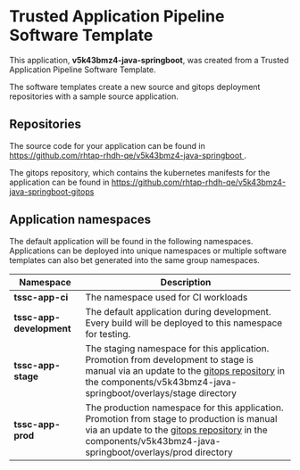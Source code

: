 # Trusted Application Pipeline Software Template

This application, **v5k43bmz4-java-springboot**, was created from a Trusted Application Pipeline Software Template.

The software templates create a new source and gitops deployment repositories with a sample source application. 

## Repositories

The source code for your application can be found in [https://github.com/rhtap-rhdh-qe/v5k43bmz4-java-springboot ](https://github.com/rhtap-rhdh-qe/v5k43bmz4-java-springboot ).
 
The gitops repository, which contains the kubernetes manifests for the application can be found in 
[https://github.com/rhtap-rhdh-qe/v5k43bmz4-java-springboot-gitops ](https://github.com/rhtap-rhdh-qe/v5k43bmz4-java-springboot-gitops ) 

## Application namespaces 

The default application will be found in the following namespaces. Applications can be deployed into unique namespaces or multiple software templates can also bet generated into the same group namespaces.  

|  Namespace   |  Description   |  
| -------- | -------- |
| **tssc-app-ci** | The namespace used for CI workloads |
| **tssc-app-development** | The default application during development. Every build will be deployed to this namespace for testing. |
| **tssc-app-stage** | The staging namespace for this application. Promotion from development to stage is manual via an update to the [gitops repository](https://github.com/rhtap-rhdh-qe/v5k43bmz4-java-springboot-gitops ) in the components/v5k43bmz4-java-springboot/overlays/stage directory |
| **tssc-app-prod** | The production namespace for this application. Promotion from stage to production is manual via an update to the [gitops repository](https://github.com/rhtap-rhdh-qe/v5k43bmz4-java-springboot-gitops ) in the components/v5k43bmz4-java-springboot/overlays/prod directory |